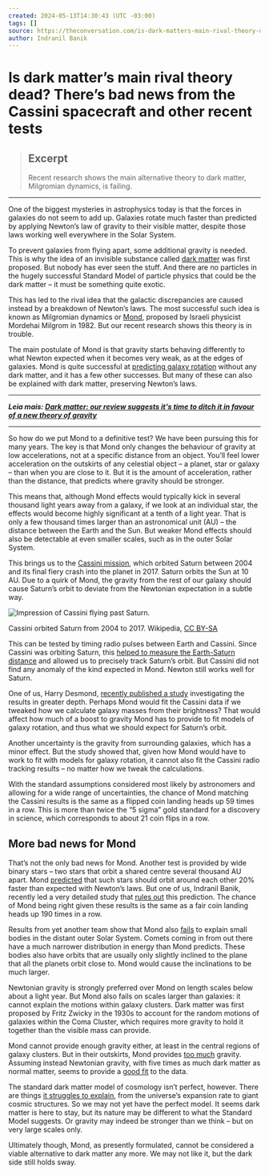 ```yaml
---
created: 2024-05-13T14:30:43 (UTC -03:00)
tags: []
source: https://theconversation.com/is-dark-matters-main-rival-theory-dead-theres-bad-news-from-the-cassini-spacecraft-and-other-recent-tests-228826?utm_source=tldrnewsletter
author: Indranil Banik
---
```


# Is dark matter’s main rival theory dead? There’s bad news from the Cassini spacecraft and other recent tests

> ## Excerpt
> Recent research shows the main alternative theory to dark matter, Milgromian dynamics, is failing.

---
One of the biggest mysteries in astrophysics today is that the forces in galaxies do not seem to add up. Galaxies rotate much faster than predicted by applying Newton’s law of gravity to their visible matter, despite those laws working well everywhere in the Solar System.

To prevent galaxies from flying apart, some additional gravity is needed. This is why the idea of an invisible substance called [dark matter](https://theconversation.com/from-machos-to-wimps-meet-the-top-five-candidates-for-dark-matter-51516) was first proposed. But nobody has ever seen the stuff. And there are no particles in the hugely successful Standard Model of particle physics that could be the dark matter – it must be something quite exotic.

This has led to the rival idea that the galactic discrepancies are caused instead by a breakdown of Newton’s laws. The most successful such idea is known as Milgromian dynamics or [Mond](https://theconversation.com/dark-matter-may-not-actually-exist-and-our-alternative-theory-can-be-put-to-the-test-110238), proposed by Israeli physicist Mordehai Milgrom in 1982. But our recent research shows this theory is in trouble.

The main postulate of Mond is that gravity starts behaving differently to what Newton expected when it becomes very weak, as at the edges of galaxies. Mond is quite successful at [predicting galaxy rotation](https://theconversation.com/dark-matter-may-not-actually-exist-and-our-alternative-theory-can-be-put-to-the-test-110238) without any dark matter, and it has a few other successes. But many of these can also be explained with dark matter, preserving Newton’s laws.

___

_**Leia mais: [Dark matter: our review suggests it's time to ditch it in favour of a new theory of gravity](https://theconversation.com/dark-matter-our-review-suggests-its-time-to-ditch-it-in-favour-of-a-new-theory-of-gravity-186344)**_

___

So how do we put Mond to a definitive test? We have been pursuing this for many years. The key is that Mond only changes the behaviour of gravity at low accelerations, not at a specific distance from an object. You’ll feel lower acceleration on the outskirts of any celestial object – a planet, star or galaxy – than when you are close to it. But it is the amount of acceleration, rather than the distance, that predicts where gravity should be stronger.

This means that, although Mond effects would typically kick in several thousand light years away from a galaxy, if we look at an individual star, the effects would become highly significant at a tenth of a light year. That is only a few thousand times larger than an astronomical unit (AU) – the distance between the Earth and the Sun. But weaker Mond effects should also be detectable at even smaller scales, such as in the outer Solar System.

This brings us to the [Cassini mission](https://theconversation.com/bittersweet-feeling-as-cassini-mission-embarks-on-its-grand-finale-ahead-of-death-plunge-76670), which orbited Saturn between 2004 and its final fiery crash into the planet in 2017. Saturn orbits the Sun at 10 AU. Due to a quirk of Mond, the gravity from the rest of our galaxy should cause Saturn’s orbit to deviate from the Newtonian expectation in a subtle way.

![Impression of Cassini flying past Saturn.](https://images.theconversation.com/files/592985/original/file-20240508-16-2u5pqb.jpeg?ixlib=rb-4.1.0&q=45&auto=format&w=754&fit=clip)

Cassini orbited Saturn from 2004 to 2017. Wikipedia, [CC BY-SA](http://creativecommons.org/licenses/by-sa/4.0/)

This can be tested by timing radio pulses between Earth and Cassini. Since Cassini was orbiting Saturn, this [helped to measure the Earth-Saturn distance](https://doi.org/10.1103/PhysRevD.89.102002) and allowed us to precisely track Saturn’s orbit. But Cassini did not find any anomaly of the kind expected in Mond. Newton still works well for Saturn.

One of us, Harry Desmond, [recently published a study](https://doi.org/10.1093/mnras/stae955) investigating the results in greater depth. Perhaps Mond would fit the Cassini data if we tweaked how we calculate galaxy masses from their brightness? That would affect how much of a boost to gravity Mond has to provide to fit models of galaxy rotation, and thus what we should expect for Saturn’s orbit.

Another uncertainty is the gravity from surrounding galaxies, which has a minor effect. But the study showed that, given how Mond would have to work to fit with models for galaxy rotation, it cannot also fit the Cassini radio tracking results – no matter how we tweak the calculations.

With the standard assumptions considered most likely by astronomers and allowing for a wide range of uncertainties, the chance of Mond matching the Cassini results is the same as a flipped coin landing heads up 59 times in a row. This is more than twice the “5 sigma” gold standard for a discovery in science, which corresponds to about 21 coin flips in a row.

## More bad news for Mond

That’s not the only bad news for Mond. Another test is provided by wide binary stars – two stars that orbit a shared centre several thousand AU apart. Mond [predicted](https://doi.org/10.1093/mnras/sty2007) that such stars should orbit around each other 20% faster than expected with Newton’s laws. But one of us, Indranil Banik, recently led a very detailed study that [rules out](https://doi.org/10.1093/mnras/stad3393) this prediction. The chance of Mond being right given these results is the same as a fair coin landing heads up 190 times in a row.

Results from yet another team show that Mond also [fails](https://arxiv.org/abs/2403.09555) to explain small bodies in the distant outer Solar System. Comets coming in from out there have a much narrower distribution in energy than Mond predicts. These bodies also have orbits that are usually only slightly inclined to the plane that all the planets orbit close to. Mond would cause the inclinations to be much larger.

Newtonian gravity is strongly preferred over Mond on length scales below about a light year. But Mond also fails on scales larger than galaxies: it cannot explain the motions within galaxy clusters. Dark matter was first proposed by Fritz Zwicky in the 1930s to account for the random motions of galaxies within the Coma Cluster, which requires more gravity to hold it together than the visible mass can provide.

Mond cannot provide enough gravity either, at least in the central regions of galaxy clusters. But in their outskirts, Mond provides [too much](https://doi.org/10.1051/0004-6361/202346431) gravity. Assuming instead Newtonian gravity, with five times as much dark matter as normal matter, seems to provide a [good fit](https://iai.tv/articles/the-challenge-to-dark-matter-mond-is-wrong-auid-2676) to the data.

The standard dark matter model of cosmology isn’t perfect, however. There are things [it struggles to explain](https://theconversation.com/do-we-live-in-a-giant-void-it-could-solve-the-puzzle-of-the-universes-expansion-216687), from the universe’s expansion rate to giant cosmic structures. So we may not yet have the perfect model. It seems dark matter is here to stay, but its nature may be different to what the Standard Model suggests. Or gravity may indeed be stronger than we think – but on very large scales only.

Ultimately though, Mond, as presently formulated, cannot be considered a viable alternative to dark matter any more. We may not like it, but the dark side still holds sway.
